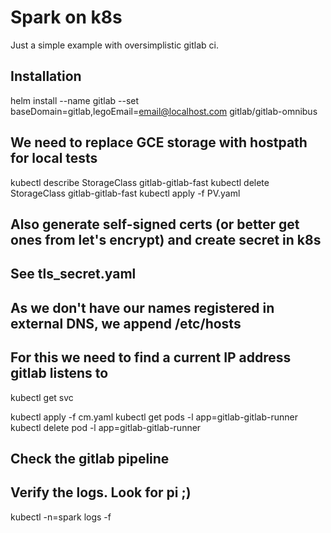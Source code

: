 # Spark on k8s  
Just a simple example with oversimplistic gitlab ci.

## Installation
helm install --name gitlab --set baseDomain=gitlab,legoEmail=email@localhost.com gitlab/gitlab-omnibus

## We need to replace GCE storage with hostpath for local tests
kubectl describe StorageClass gitlab-gitlab-fast
kubectl delete StorageClass gitlab-gitlab-fast
kubectl apply -f PV.yaml

## Also generate self-signed certs (or better get ones from let's encrypt) and create secret in k8s
## See tls_secret.yaml

## As we don't have our names registered in external DNS, we append /etc/hosts
## For this we need to find a current IP address gitlab listens to 
kubectl get svc

kubectl apply -f cm.yaml
kubectl get pods -l app=gitlab-gitlab-runner
kubectl delete pod -l app=gitlab-gitlab-runner

## Check the gitlab pipeline

## Verify the logs. Look for pi ;)
kubectl -n=spark logs -f <driver-pod-name>